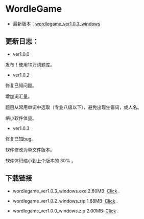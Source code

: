# WordleGame

- 最新版本：[wordlegame_ver1.0.3_windows](https://www.luogu.com.cn/fe/api/problem/downloadAttachment/3fwx7y6u)

## 更新日志：

- ver1.0.0

发布！使用10万词题库。

- ver1.0.2

修复已知问题。

增加词汇量。

题目从常用单词中选取（专业八级以下），避免出现生僻词，或人名。

缩小软件体量。

- ver1.0.3

修复已知bug。

软件修改为单文件版本。

软件体积缩小到上个版本的 30% 。

## 下载链接

- wordlegame_ver1.0.3_windows.exe	2.60MB: [Click](https://www.luogu.com.cn/fe/api/problem/downloadAttachment/3fwx7y6u) .

- wordlegame_ver1.0.2_windows.zip	1.88MB: [Click](https://www.luogu.com.cn/fe/api/problem/downloadAttachment/aj3bi7f9) .

- wordlegame_ver1.0.0_windows.zip	2.00MB: [Click](https://www.luogu.com.cn/fe/api/problem/downloadAttachment/p4exe1x3) .
